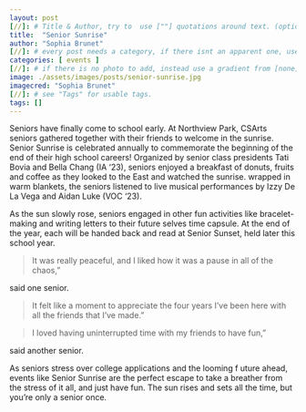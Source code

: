 ```yaml
---
layout: post
[//]: # Title & Author, try to  use [""] quotations around text. (optional, just formality).
title:  "Senior Sunrise"
author: "Sophia Brunet"
[//]: # every post needs a category, if there isnt an apparent one, use [misc].
categories: [ events ]
[//]: # if there is no photo to add, instead use a gradient from [none] folder by picking a number from 1-10. (all gradients are .jpg)
image: ./assets/images/posts/senior-sunrise.jpg
imagecred: "Sophia Brunet"
[//]: # see "Tags" for usable tags.
tags: []
---
```

Seniors have finally come to school early. At Northview Park, CSArts seniors gathered together with their friends to welcome in the sunrise. Senior Sunrise is celebrated annually to commemorate the beginning of the end of their high school careers!
Organized by senior class presidents Tati Bovia and Bella Chang (IA ‘23), seniors enjoyed a breakfast of donuts, fruits and coffee as they looked to the East and watched the sunrise. wrapped in warm blankets, the seniors listened to live musical performances by Izzy De La Vega and Aidan Luke (VOC ‘23). 

As the sun slowly rose, seniors engaged in other fun activities like bracelet-making and writing letters to their future selves time capsule. At the end of the year, each will be handed back and read at Senior Sunset, held later this school year.

> It was really peaceful, and I liked how it was a pause in all of the chaos,” 

said one senior. 

> It felt like a moment to appreciate the four years I’ve been here with all the friends that I’ve made.”

> I loved having uninterrupted time with my friends to have fun,” 

said another senior.

As seniors stress over college applications and the looming f uture ahead, events like Senior Sunrise are the perfect escape to take a breather from the stress of it all, and just have fun. The sun rises and sets all the time, but you’re only a senior once.
